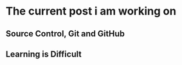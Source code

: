 # The current post i am working on 


## Source Control, Git and GitHub











## Learning is Difficult

